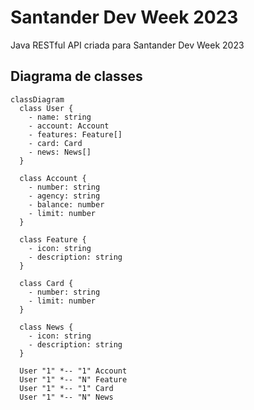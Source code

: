 # Santander Dev Week 2023
Java RESTful API criada para Santander Dev Week 2023

## Diagrama de classes

```mermaid
classDiagram
  class User {
    - name: string
    - account: Account
    - features: Feature[]
    - card: Card
    - news: News[]
  }
  
  class Account {
    - number: string
    - agency: string
    - balance: number
    - limit: number
  }
  
  class Feature {
    - icon: string
    - description: string
  }
  
  class Card {
    - number: string
    - limit: number
  }
  
  class News {
    - icon: string
    - description: string
  }
  
  User "1" *-- "1" Account
  User "1" *-- "N" Feature
  User "1" *-- "1" Card
  User "1" *-- "N" News
```
